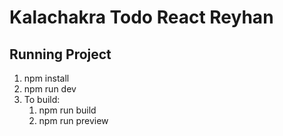 # Kalachakra Todo React Reyhan

## Running Project

1. npm install
2. npm run dev
3. To build:
   1. npm run build
   2. npm run preview
